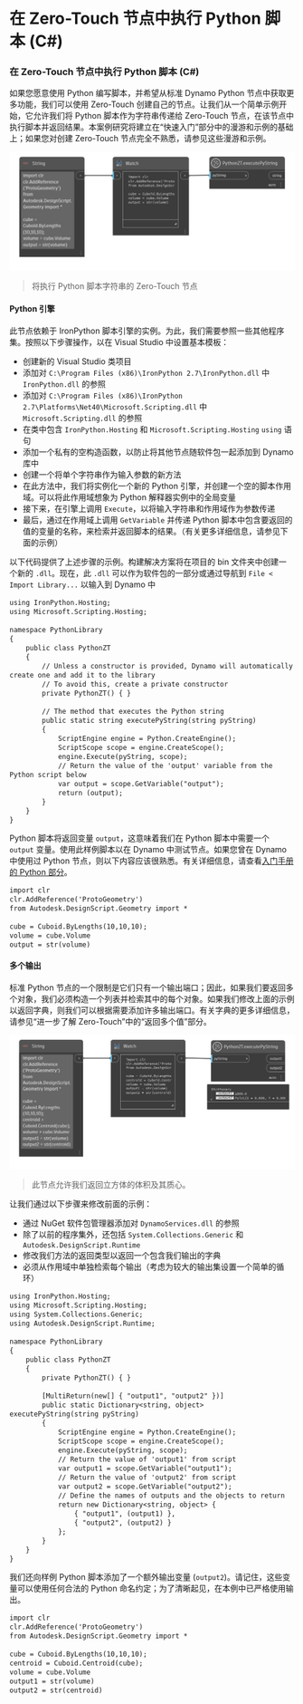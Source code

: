 # 在 Zero-Touch 节点中执行 Python 脚本 (C#) 

### 在 Zero-Touch 节点中执行 Python 脚本 (C#) <a href="#executing-python-scripts-in-zero-touch-nodes-c" id="executing-python-scripts-in-zero-touch-nodes-c"></a>

如果您愿意使用 Python 编写脚本，并希望从标准 Dynamo Python 节点中获取更多功能，我们可以使用 Zero-Touch 创建自己的节点。让我们从一个简单示例开始，它允许我们将 Python 脚本作为字符串传递给 Zero-Touch 节点，在该节点中执行脚本并返回结果。本案例研究将建立在“快速入门”部分中的漫游和示例的基础上；如果您对创建 Zero-Touch 节点完全不熟悉，请参见这些漫游和示例。

![将执行 Python 脚本字符串的 Zero-Touch 节点](images/python-case-study.png)

> 将执行 Python 脚本字符串的 Zero-Touch 节点

#### Python 引擎 <a href="#python-engine" id="python-engine"></a>

此节点依赖于 IronPython 脚本引擎的实例。为此，我们需要参照一些其他程序集。按照以下步骤操作，以在 Visual Studio 中设置基本模板：

* 创建新的 Visual Studio 类项目
* 添加对 `C:\Program Files (x86)\IronPython 2.7\IronPython.dll` 中 `IronPython.dll` 的参照
* 添加对 `C:\Program Files (x86)\IronPython 2.7\Platforms\Net40\Microsoft.Scripting.dll` 中 `Microsoft.Scripting.dll` 的参照
* 在类中包含 `IronPython.Hosting` 和 `Microsoft.Scripting.Hosting` `using` 语句
* 添加一个私有的空构造函数，以防止将其他节点随软件包一起添加到 Dynamo 库中
* 创建一个将单个字符串作为输入参数的新方法
* 在此方法中，我们将实例化一个新的 Python 引擎，并创建一个空的脚本作用域。可以将此作用域想象为 Python 解释器实例中的全局变量
* 接下来，在引擎上调用 `Execute`，以将输入字符串和作用域作为参数传递
* 最后，通过在作用域上调用 `GetVariable` 并传递 Python 脚本中包含要返回的值的变量的名称，来检索并返回脚本的结果。（有关更多详细信息，请参见下面的示例）

以下代码提供了上述步骤的示例。构建解决方案将在项目的 bin 文件夹中创建一个新的 `.dll`。现在，此 `.dll` 可以作为软件包的一部分或通过导航到 `File < Import Library...` 以输入到 Dynamo 中

```
using IronPython.Hosting;
using Microsoft.Scripting.Hosting;

namespace PythonLibrary
{
    public class PythonZT
    {
        // Unless a constructor is provided, Dynamo will automatically create one and add it to the library
        // To avoid this, create a private constructor
        private PythonZT() { }

        // The method that executes the Python string
        public static string executePyString(string pyString)
        {
            ScriptEngine engine = Python.CreateEngine();
            ScriptScope scope = engine.CreateScope();
            engine.Execute(pyString, scope);
            // Return the value of the 'output' variable from the Python script below
            var output = scope.GetVariable("output");
            return (output);
        }
    }
}
```

Python 脚本将返回变量 `output`，这意味着我们在 Python 脚本中需要一个 `output` 变量。使用此样例脚本以在 Dynamo 中测试节点。如果您曾在 Dynamo 中使用过 Python 节点，则以下内容应该很熟悉。有关详细信息，请查看[入门手册的 Python 部分](http://dynamoprimer.com/en/09\_Custom-Nodes/9-4\_Python.html)。

```
import clr
clr.AddReference('ProtoGeometry')
from Autodesk.DesignScript.Geometry import *

cube = Cuboid.ByLengths(10,10,10);
volume = cube.Volume
output = str(volume)
```

#### 多个输出 <a href="#multiple-outputs" id="multiple-outputs"></a>

标准 Python 节点的一个限制是它们只有一个输出端口；因此，如果我们要返回多个对象，我们必须构造一个列表并检索其中的每个对象。如果我们修改上面的示例以返回字典，则我们可以根据需要添加许多输出端口。有关字典的更多详细信息，请参见“进一步了解 Zero-Touch”中的“返回多个值”部分。

![此节点允许我们返回立方体的体积及其质心。](images/python-multi-case-study.png)

> 此节点允许我们返回立方体的体积及其质心。

让我们通过以下步骤来修改前面的示例：

* 通过 NuGet 软件包管理器添加对 `DynamoServices.dll` 的参照
* 除了以前的程序集外，还包括 `System.Collections.Generic` 和 `Autodesk.DesignScript.Runtime`
* 修改我们方法的返回类型以返回一个包含我们输出的字典
* 必须从作用域中单独检索每个输出（考虑为较大的输出集设置一个简单的循环）

```
using IronPython.Hosting;
using Microsoft.Scripting.Hosting;
using System.Collections.Generic;
using Autodesk.DesignScript.Runtime;

namespace PythonLibrary
{
    public class PythonZT
    {
        private PythonZT() { }

        [MultiReturn(new[] { "output1", "output2" })]
        public static Dictionary<string, object> executePyString(string pyString)
        {
            ScriptEngine engine = Python.CreateEngine();
            ScriptScope scope = engine.CreateScope();
            engine.Execute(pyString, scope);
            // Return the value of 'output1' from script
            var output1 = scope.GetVariable("output1");
            // Return the value of 'output2' from script
            var output2 = scope.GetVariable("output2");
            // Define the names of outputs and the objects to return
            return new Dictionary<string, object> {
                { "output1", (output1) },
                { "output2", (output2) }
            };
        }
    }
}
```

我们还向样例 Python 脚本添加了一个额外输出变量 (`output2`)。请记住，这些变量可以使用任何合法的 Python 命名约定；为了清晰起见，在本例中已严格使用输出。

```
import clr
clr.AddReference('ProtoGeometry')
from Autodesk.DesignScript.Geometry import *

cube = Cuboid.ByLengths(10,10,10);
centroid = Cuboid.Centroid(cube);
volume = cube.Volume
output1 = str(volume)
output2 = str(centroid)
```
